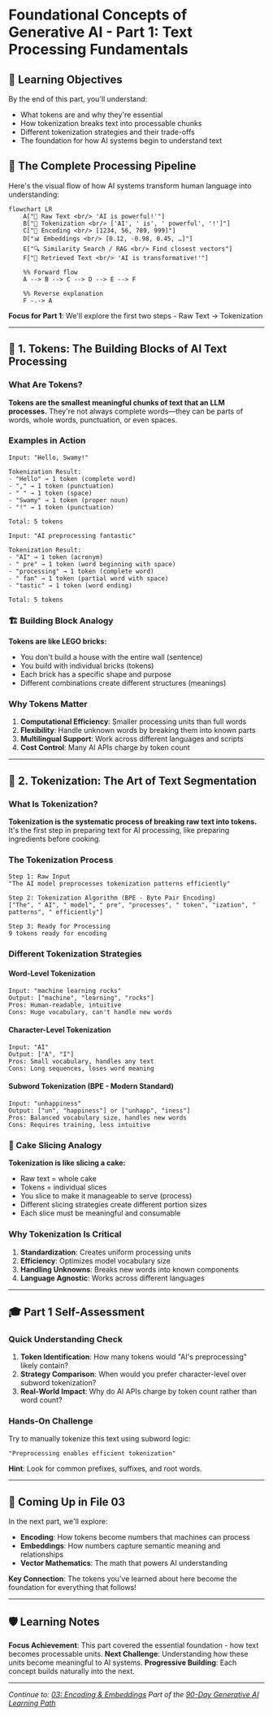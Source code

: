 # Foundational Concepts of Generative AI - Part 1: Text Processing Fundamentals

## 🎯 Learning Objectives

By the end of this part, you'll understand:

- What tokens are and why they're essential
- How tokenization breaks text into processable chunks
- Different tokenization strategies and their trade-offs
- The foundation for how AI systems begin to understand text

## 🔄 The Complete Processing Pipeline

Here's the visual flow of how AI systems transform human language into understanding:

```mermaid
flowchart LR
    A["📝 Raw Text <br/> 'AI is powerful!'"]
    B["🔹 Tokenization <br/> ['AI', ' is', ' powerful', '!']"]
    C["🔢 Encoding <br/> [1234, 56, 789, 999]"]
    D["📊 Embeddings <br/> [0.12, -0.98, 0.45, …]"]
    E["🔍 Similarity Search / RAG <br/> Find closest vectors"]
    F["📄 Retrieved Text <br/> 'AI is transformative!'"]

    %% Forward flow
    A --> B --> C --> D --> E --> F

    %% Reverse explanation
    F -.-> A
```

**Focus for Part 1**: We'll explore the first two steps - Raw Text → Tokenization

---

## 🧩 1. Tokens: The Building Blocks of AI Text Processing

### What Are Tokens?

**Tokens are the smallest meaningful chunks of text that an LLM processes.** They're not always complete words—they can be parts of words, whole words, punctuation, or even spaces.

### Examples in Action

```text
Input: "Hello, Swamy!"

Tokenization Result:
- "Hello" → 1 token (complete word)
- "," → 1 token (punctuation)
- " " → 1 token (space)
- "Swamy" → 1 token (proper noun)
- "!" → 1 token (punctuation)

Total: 5 tokens
```

```text
Input: "AI preprocessing fantastic"

Tokenization Result:
- "AI" → 1 token (acronym)
- " pre" → 1 token (word beginning with space)
- "processing" → 1 token (complete word)
- " fan" → 1 token (partial word with space)
- "tastic" → 1 token (word ending)

Total: 5 tokens
```

### 🏗️ Building Block Analogy

**Tokens are like LEGO bricks:**

- You don't build a house with the entire wall (sentence)
- You build with individual bricks (tokens)
- Each brick has a specific shape and purpose
- Different combinations create different structures (meanings)

### Why Tokens Matter

1. **Computational Efficiency**: Smaller processing units than full words
2. **Flexibility**: Handle unknown words by breaking them into known parts
3. **Multilingual Support**: Work across different languages and scripts
4. **Cost Control**: Many AI APIs charge by token count

---

## 🔹 2. Tokenization: The Art of Text Segmentation

### What Is Tokenization?

**Tokenization is the systematic process of breaking raw text into tokens.** It's the first step in preparing text for AI processing, like preparing ingredients before cooking.

### The Tokenization Process

```text
Step 1: Raw Input
"The AI model preprocesses tokenization patterns efficiently"

Step 2: Tokenization Algorithm (BPE - Byte Pair Encoding)
["The", " AI", " model", " pre", "processes", " token", "ization", " patterns", " efficiently"]

Step 3: Ready for Processing
9 tokens ready for encoding
```

### Different Tokenization Strategies

#### Word-Level Tokenization

```text
Input: "machine learning rocks"
Output: ["machine", "learning", "rocks"]
Pros: Human-readable, intuitive
Cons: Huge vocabulary, can't handle new words
```

#### Character-Level Tokenization

```text
Input: "AI"
Output: ["A", "I"]
Pros: Small vocabulary, handles any text
Cons: Long sequences, loses word meaning
```

#### Subword Tokenization (BPE - Modern Standard)

```text
Input: "unhappiness"
Output: ["un", "happiness"] or ["unhapp", "iness"]
Pros: Balanced vocabulary size, handles new words
Cons: Requires training, less intuitive
```

### 🍰 Cake Slicing Analogy

**Tokenization is like slicing a cake:**

- Raw text = whole cake
- Tokens = individual slices
- You slice to make it manageable to serve (process)
- Different slicing strategies create different portion sizes
- Each slice must be meaningful and consumable

### Why Tokenization Is Critical

1. **Standardization**: Creates uniform processing units
2. **Efficiency**: Optimizes model vocabulary size
3. **Handling Unknowns**: Breaks new words into known components
4. **Language Agnostic**: Works across different languages

---

## 🎓 Part 1 Self-Assessment

### Quick Understanding Check

1. **Token Identification**: How many tokens would "AI's preprocessing" likely contain?
2. **Strategy Comparison**: When would you prefer character-level over subword tokenization?
3. **Real-World Impact**: Why do AI APIs charge by token count rather than word count?

### Hands-On Challenge

Try to manually tokenize this text using subword logic:

```text
"Preprocessing enables efficient tokenization"
```

**Hint**: Look for common prefixes, suffixes, and root words.

---

## 🔄 Coming Up in File 03

In the next part, we'll explore:

- **Encoding**: How tokens become numbers that machines can process
- **Embeddings**: How numbers capture semantic meaning and relationships
- **Vector Mathematics**: The math that powers AI understanding

**Key Connection**: The tokens you've learned about here become the foundation for everything that follows!

---

## 🛡️ Learning Notes

**Focus Achievement**: This part covered the essential foundation - how text becomes processable units.
**Next Challenge**: Understanding how these units become meaningful to AI systems.
**Progressive Building**: Each concept builds naturally into the next.

---

*Continue to: [03: Encoding & Embeddings](./03_encoding-embeddings.md)*
*Part of the [90-Day Generative AI Learning Path](../learning-path-90-days.md)*
